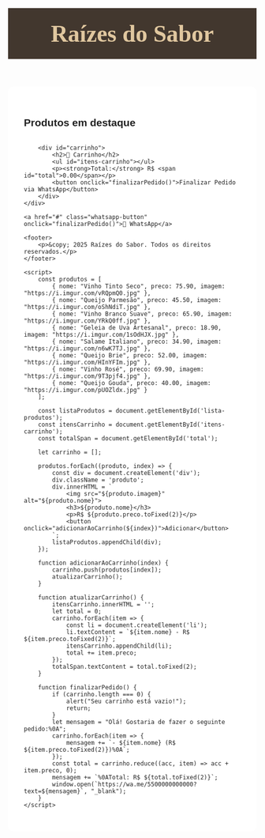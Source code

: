 
<!DOCTYPE html>
<html lang="pt-BR">
<head>
    <meta charset="UTF-8">
    <title>Raízes do Sabor</title>
    <link href="https://fonts.googleapis.com/css2?family=Playfair+Display:wght@600&family=Poppins&display=swap" rel="stylesheet">
    <style>
        body {
            margin: 0;
            font-family: 'Poppins', sans-serif;
            background-image: url('https://i.imgur.com/2YcFzzS.jpg'); /* fundo de madeira com vinhos */
            background-size: cover;
            background-attachment: fixed;
            color: #fff;
        }
        header {
            background-color: rgba(33, 20, 10, 0.85);
            padding: 1.5rem;
            text-align: center;
        }
        header h1 {
            font-family: 'Playfair Display', serif;
            font-size: 3rem;
            margin: 0;
            color: #e0c79f;
        }
        .container {
            max-width: 1100px;
            margin: auto;
            padding: 2rem;
            background-color: rgba(255, 255, 255, 0.9);
            color: #222;
            border-radius: 10px;
        }
        .produtos {
            display: grid;
            grid-template-columns: repeat(auto-fit, minmax(240px, 1fr));
            gap: 1.5rem;
        }
        .produto {
            border: 1px solid #ccc;
            border-radius: 10px;
            padding: 1rem;
            background: #faf3e0;
            text-align: center;
        }
        .produto img {
            width: 100%;
            height: 180px;
            object-fit: cover;
            border-radius: 6px;
        }
        .produto h3 {
            font-family: 'Playfair Display', serif;
            color: #6e2c00;
        }
        button {
            background-color: #8B4513;
            color: #fff;
            padding: 0.5rem 1rem;
            border: none;
            margin-top: 0.5rem;
            cursor: pointer;
            border-radius: 6px;
        }
        #carrinho {
            margin-top: 2rem;
        }
        footer {
            background-color: rgba(33, 20, 10, 0.85);
            text-align: center;
            padding: 1rem;
            color: #fff;
        }
        .whatsapp-button {
            position: fixed;
            bottom: 20px;
            right: 20px;
            background-color: #25D366;
            color: white;
            border-radius: 50px;
            padding: 1rem 1.5rem;
            font-size: 16px;
            text-decoration: none;
        }
    </style>
</head>
<body>
    <header>
        <h1>Raízes do Sabor</h1>
    </header>
    <div class="container">
        <h2>Produtos em destaque</h2>
        <div class="produtos" id="lista-produtos">
            <!-- Produtos inseridos via JavaScript -->
        </div>

        <div id="carrinho">
            <h2>🛒 Carrinho</h2>
            <ul id="itens-carrinho"></ul>
            <p><strong>Total:</strong> R$ <span id="total">0.00</span></p>
            <button onclick="finalizarPedido()">Finalizar Pedido via WhatsApp</button>
        </div>
    </div>

    <a href="#" class="whatsapp-button" onclick="finalizarPedido()">📲 WhatsApp</a>

    <footer>
        <p>&copy; 2025 Raízes do Sabor. Todos os direitos reservados.</p>
    </footer>

    <script>
        const produtos = [
            { nome: "Vinho Tinto Seco", preco: 75.90, imagem: "https://i.imgur.com/vRQpmQ0.jpg" },
            { nome: "Queijo Parmesão", preco: 45.50, imagem: "https://i.imgur.com/oShNdiT.jpg" },
            { nome: "Vinho Branco Suave", preco: 65.90, imagem: "https://i.imgur.com/YRkQ0ff.jpg" },
            { nome: "Geleia de Uva Artesanal", preco: 18.90, imagem: "https://i.imgur.com/1sOdHJX.jpg" },
            { nome: "Salame Italiano", preco: 34.90, imagem: "https://i.imgur.com/n6wK7TJ.jpg" },
            { nome: "Queijo Brie", preco: 52.00, imagem: "https://i.imgur.com/HInYFIm.jpg" },
            { nome: "Vinho Rosé", preco: 69.90, imagem: "https://i.imgur.com/9T3pjf4.jpg" },
            { nome: "Queijo Gouda", preco: 40.00, imagem: "https://i.imgur.com/pUOZldx.jpg" }
        ];

        const listaProdutos = document.getElementById('lista-produtos');
        const itensCarrinho = document.getElementById('itens-carrinho');
        const totalSpan = document.getElementById('total');

        let carrinho = [];

        produtos.forEach((produto, index) => {
            const div = document.createElement('div');
            div.className = 'produto';
            div.innerHTML = `
                <img src="${produto.imagem}" alt="${produto.nome}">
                <h3>${produto.nome}</h3>
                <p>R$ ${produto.preco.toFixed(2)}</p>
                <button onclick="adicionarAoCarrinho(${index})">Adicionar</button>
            `;
            listaProdutos.appendChild(div);
        });

        function adicionarAoCarrinho(index) {
            carrinho.push(produtos[index]);
            atualizarCarrinho();
        }

        function atualizarCarrinho() {
            itensCarrinho.innerHTML = '';
            let total = 0;
            carrinho.forEach(item => {
                const li = document.createElement('li');
                li.textContent = `${item.nome} - R$ ${item.preco.toFixed(2)}`;
                itensCarrinho.appendChild(li);
                total += item.preco;
            });
            totalSpan.textContent = total.toFixed(2);
        }

        function finalizarPedido() {
            if (carrinho.length === 0) {
                alert("Seu carrinho está vazio!");
                return;
            }
            let mensagem = "Olá! Gostaria de fazer o seguinte pedido:%0A";
            carrinho.forEach(item => {
                mensagem += `- ${item.nome} (R$ ${item.preco.toFixed(2)})%0A`;
            });
            const total = carrinho.reduce((acc, item) => acc + item.preco, 0);
            mensagem += `%0ATotal: R$ ${total.toFixed(2)}`;
            window.open(`https://wa.me/5500000000000?text=${mensagem}`, "_blank");
        }
    </script>
</body>
</html>
